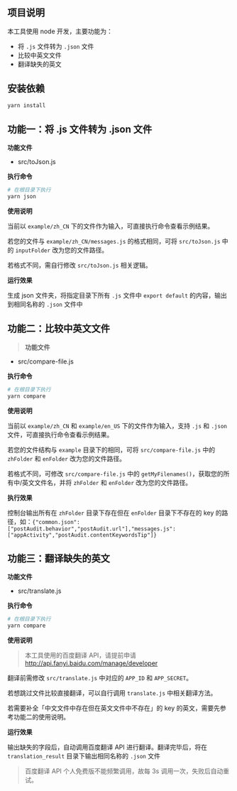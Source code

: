 ## 项目说明
本工具使用 node 开发，主要功能为：
+ 将 `.js` 文件转为 `.json` 文件
+ 比较中英文文件
+ 翻译缺失的英文


## 安装依赖

```bash
yarn install
```

## 功能一：将 .js 文件转为 .json 文件

**功能文件**
- src/toJson.js

**执行命令**

```bash
# 在根目录下执行
yarn json
```
**使用说明**

当前以 `example/zh_CN` 下的文件作为输入，可直接执行命令查看示例结果。

若您的文件与 `example/zh_CN/messages.js` 的格式相同，可将 `src/toJson.js` 中的 `inputFolder` 改为您的文件路径。

若格式不同，需自行修改 `src/toJson.js` 相关逻辑。

**运行效果**

生成 json 文件夹，将指定目录下所有 `.js` 文件中 `export default` 的内容，输出到相同名称的 `.json` 文件中

## 功能二：比较中英文文件
> **功能文件**
- src/compare-file.js

**执行命令**

```bash
# 在根目录下执行
yarn compare
```
**使用说明**

当前以 `example/zh_CN` 和 `example/en_US` 下的文件作为输入，支持 `.js` 和 `.json` 文件，可直接执行命令查看示例结果。

若您的文件结构与 `example` 目录下的相同，可将 `src/compare-file.js` 中的 `zhFolder` 和 `enFolder` 改为您的文件路径。

若格式不同，可修改 `src/compare-file.js` 中的 `getMyFilenames()`，获取您的所有中/英文文件名，并将 `zhFolder` 和 `enFolder` 改为您的文件路径。

**执行效果**

控制台输出所有在 `zhFolder` 目录下存在但在 `enFolder` 目录下不存在的 key 的路径，如：`{"common.json":["postAudit.behavior","postAudit.url"],"messages.js":["appActivity","postAudit.contentKeywordsTip"]}`

## 功能三：翻译缺失的英文

**功能文件**
- src/translate.js

**执行命令**

```bash
# 在根目录下执行
yarn compare
```
**使用说明**
> 本工具使用的百度翻译 API，请提前申请 http://api.fanyi.baidu.com/manage/developer

翻译前需修改 `src/translate.js` 中对应的 `APP_ID` 和 `APP_SECRET`。

若想跳过文件比较直接翻译，可以自行调用 `translate.js` 中相关翻译方法。

若需要补全「中文文件中存在但在英文文件中不存在」的 key 的英文，需要先参考功能二的使用说明。

**运行效果**

输出缺失的字段后，自动调用百度翻译 API 进行翻译。翻译完毕后，将在 `translation_result` 目录下输出相同名称的 `.json` 文件

> 百度翻译 API 个人免费版不能频繁调用，故每 3s 调用一次，失败后自动重试。
